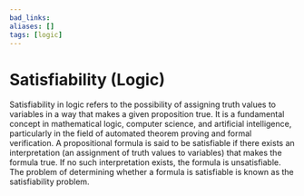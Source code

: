 ```yaml
---
bad_links: 
aliases: []
tags: [logic]
---
```

# Satisfiability (Logic)

Satisfiability in logic refers to the possibility of assigning truth values to variables in a way that makes a given proposition true. It is a fundamental concept in mathematical logic, computer science, and artificial intelligence, particularly in the field of automated theorem proving and formal verification. A propositional formula is said to be satisfiable if there exists an interpretation (an assignment of truth values to variables) that makes the formula true. If no such interpretation exists, the formula is unsatisfiable. The problem of determining whether a formula is satisfiable is known as the satisfiability problem.